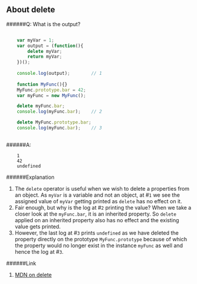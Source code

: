 ## About delete

######Q: What is the output?

```js

	var myVar = 1;	var output = (function(){		delete myVar;		return myVar;	})();
	
	console.log(output);		// 1
	
	function MyFunc(){}
	MyFunc.prototype.bar = 42;
	var myFunc = new MyFunc();	delete myFunc.bar;		console.log(myFunc.bar);	// 2
	delete MyFunc.prototype.bar;
	console.log(myFunc.bar);	// 3	￼	
```

######A: 

```		
	1
	42
	undefined

```

######Explanation

1. The `delete` operator is useful when we wish to delete a properties from an object. As `myVar` is a variable and not an object, at #`1` we see the  assigned value of `myVar` getting printed as `delete` has no effect on it.
2. Fair enough, but why is the log at #`2` printing the value? When we take a closer look at the `myFunc.bar`, it is an inherited property. So `delete` applied on an inherited property also has no effect and the existing value gets printed.
3. However, the last log at #`3` prints `undefined` as we have deleted the property directly on the prototype `MyFunc.prototype` because of which the property would no longer exist in the instance `myFunc` as well and hence the log at #`3`.

######Link

1.	[MDN on delete](https://developer.mozilla.org/en-US/docs/Web/JavaScript/Reference/Operators/delete)